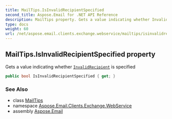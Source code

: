 ```yaml
---
title: MailTips.IsInvalidRecipientSpecified
second_title: Aspose.Email for .NET API Reference
description: MailTips property. Gets a value indicating whether InvalidRecipient is specified
type: docs
weight: 60
url: /net/aspose.email.clients.exchange.webservice/mailtips/isinvalidrecipientspecified/
---
```

## MailTips.IsInvalidRecipientSpecified property

Gets a value indicating whether [`InvalidRecipient`](../invalidrecipient/) is specified

```csharp
public bool IsInvalidRecipientSpecified { get; }
```

### See Also

* class [MailTips](../)
* namespace [Aspose.Email.Clients.Exchange.WebService](../../mailtips/)
* assembly [Aspose.Email](../../../)


